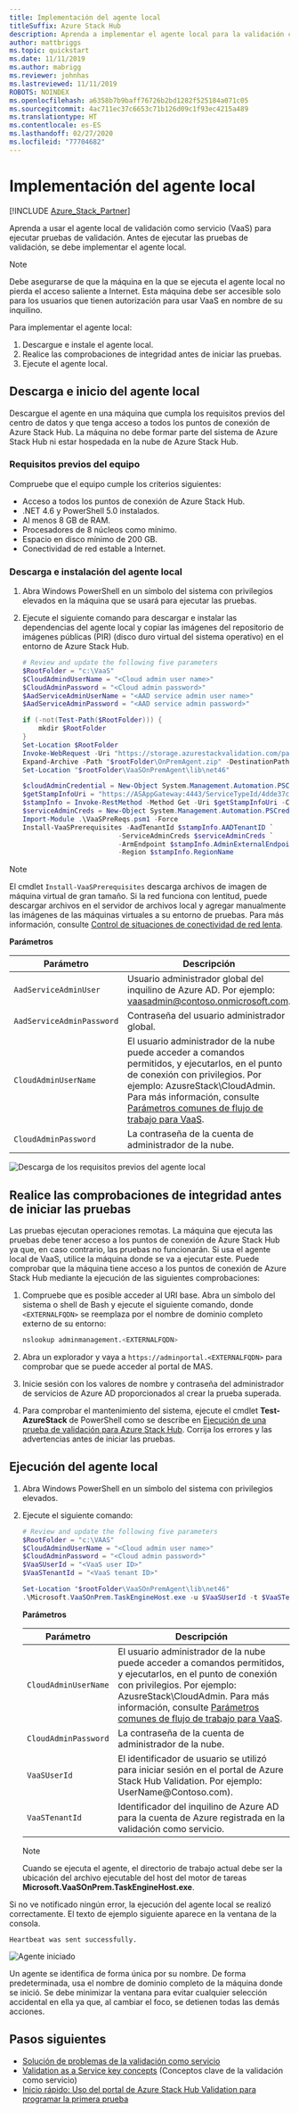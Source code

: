 ```yaml
---
title: Implementación del agente local
titleSuffix: Azure Stack Hub
description: Aprenda a implementar el agente local para la validación como servicio de Azure Stack Hub.
author: mattbriggs
ms.topic: quickstart
ms.date: 11/11/2019
ms.author: mabrigg
ms.reviewer: johnhas
ms.lastreviewed: 11/11/2019
ROBOTS: NOINDEX
ms.openlocfilehash: a6358b7b9baff76726b2bd1282f525184a071c05
ms.sourcegitcommit: 4ac711ec37c6653c71b126d09c1f93ec4215a489
ms.translationtype: HT
ms.contentlocale: es-ES
ms.lasthandoff: 02/27/2020
ms.locfileid: "77704682"
---
```

# <a name="deploy-the-local-agent"></a>Implementación del agente local

[!INCLUDE [Azure_Stack_Partner](./includes/azure-stack-partner-appliesto.md)]

Aprenda a usar el agente local de validación como servicio (VaaS) para ejecutar pruebas de validación. Antes de ejecutar las pruebas de validación, se debe implementar el agente local.

> [!Note]  
> Debe asegurarse de que la máquina en la que se ejecuta el agente local no pierda el acceso saliente a Internet. Esta máquina debe ser accesible solo para los usuarios que tienen autorización para usar VaaS en nombre de su inquilino.

Para implementar el agente local:

1. Descargue e instale el agente local.
2. Realice las comprobaciones de integridad antes de iniciar las pruebas.
3. Ejecute el agente local.

## <a name="download-and-start-the-local-agent"></a>Descarga e inicio del agente local

Descargue el agente en una máquina que cumpla los requisitos previos del centro de datos y que tenga acceso a todos los puntos de conexión de Azure Stack Hub. La máquina no debe formar parte del sistema de Azure Stack Hub ni estar hospedada en la nube de Azure Stack Hub.

### <a name="machine-prerequisites"></a>Requisitos previos del equipo

Compruebe que el equipo cumple los criterios siguientes:

- Acceso a todos los puntos de conexión de Azure Stack Hub.
- .NET 4.6 y PowerShell 5.0 instalados.
- Al menos 8 GB de RAM.
- Procesadores de 8 núcleos como mínimo.
- Espacio en disco mínimo de 200 GB.
- Conectividad de red estable a Internet.

### <a name="download-and-install-the-local-agent"></a>Descarga e instalación del agente local

1. Abra Windows PowerShell en un símbolo del sistema con privilegios elevados en la máquina que se usará para ejecutar las pruebas.
2. Ejecute el siguiente comando para descargar e instalar las dependencias del agente local y copiar las imágenes del repositorio de imágenes públicas (PIR) (disco duro virtual del sistema operativo) en el entorno de Azure Stack Hub.

    ```powershell
    # Review and update the following five parameters
    $RootFolder = "c:\VaaS"
    $CloudAdmindUserName = "<Cloud admin user name>"
    $CloudAdminPassword = "<Cloud admin password>"
    $AadServiceAdminUserName = "<AAD service admin user name>"
    $AadServiceAdminPassword = "<AAD service admin password>"

    if (-not(Test-Path($RootFolder))) {
        mkdir $RootFolder
    }
    Set-Location $RootFolder
    Invoke-WebRequest -Uri "https://storage.azurestackvalidation.com/packages/Microsoft.VaaSOnPrem.TaskEngineHost.latest.nupkg" -outfile "$rootFolder\OnPremAgent.zip"
    Expand-Archive -Path "$rootFolder\OnPremAgent.zip" -DestinationPath "$rootFolder\VaaSOnPremAgent" -Force
    Set-Location "$rootFolder\VaaSOnPremAgent\lib\net46"

    $cloudAdminCredential = New-Object System.Management.Automation.PSCredential($cloudAdmindUserName, (ConvertTo-SecureString $cloudAdminPassword -AsPlainText -Force))
    $getStampInfoUri = "https://ASAppGateway:4443/ServiceTypeId/4dde37cc-6ee0-4d75-9444-7061e156507f/CloudDefinition/GetStampInformation" 
    $stampInfo = Invoke-RestMethod -Method Get -Uri $getStampInfoUri -Credential $cloudAdminCredential -ErrorAction Stop
    $serviceAdminCreds = New-Object System.Management.Automation.PSCredential $aadServiceAdminUserName, (ConvertTo-SecureString $aadServiceAdminPassword -AsPlainText -Force)
    Import-Module .\VaaSPreReqs.psm1 -Force
    Install-VaaSPrerequisites -AadTenantId $stampInfo.AADTenantID `
                            -ServiceAdminCreds $serviceAdminCreds `
                            -ArmEndpoint $stampInfo.AdminExternalEndpoints.AdminResourceManager `
                            -Region $stampInfo.RegionName
    ```

> [!Note]  
> El cmdlet `Install-VaaSPrerequisites` descarga archivos de imagen de máquina virtual de gran tamaño. Si la red funciona con lentitud, puede descargar archivos en el servidor de archivos local y agregar manualmente las imágenes de las máquinas virtuales a su entorno de pruebas. Para más información, consulte [Control de situaciones de conectividad de red lenta](azure-stack-vaas-troubleshoot.md#handle-slow-network-connectivity).

**Parámetros**

| Parámetro | Descripción |
| --- | --- |
| `AadServiceAdminUser` | Usuario administrador global del inquilino de Azure AD. Por ejemplo: vaasadmin@contoso.onmicrosoft.com. |
| `AadServiceAdminPassword` | Contraseña del usuario administrador global. |
| `CloudAdminUserName` | El usuario administrador de la nube puede acceder a comandos permitidos, y ejecutarlos, en el punto de conexión con privilegios. Por ejemplo: AzusreStack\CloudAdmin. Para más información, consulte [Parámetros comunes de flujo de trabajo para VaaS](azure-stack-vaas-parameters.md). |
| `CloudAdminPassword` | La contraseña de la cuenta de administrador de la nube.|

![Descarga de los requisitos previos del agente local](media/installing-prereqs.png)

## <a name="perform-sanity-checks-before-starting-the-tests"></a>Realice las comprobaciones de integridad antes de iniciar las pruebas

Las pruebas ejecutan operaciones remotas. La máquina que ejecuta las pruebas debe tener acceso a los puntos de conexión de Azure Stack Hub ya que, en caso contrario, las pruebas no funcionarán. Si usa el agente local de VaaS, utilice la máquina donde se va a ejecutar este. Puede comprobar que la máquina tiene acceso a los puntos de conexión de Azure Stack Hub mediante la ejecución de las siguientes comprobaciones:

1. Compruebe que es posible acceder al URI base. Abra un símbolo del sistema o shell de Bash y ejecute el siguiente comando, donde `<EXTERNALFQDN>` se reemplaza por el nombre de dominio completo externo de su entorno:

    ```bash
    nslookup adminmanagement.<EXTERNALFQDN>
    ```

2. Abra un explorador y vaya a `https://adminportal.<EXTERNALFQDN>` para comprobar que se puede acceder al portal de MAS.

3. Inicie sesión con los valores de nombre y contraseña del administrador de servicios de Azure AD proporcionados al crear la prueba superada.

4. Para comprobar el mantenimiento del sistema, ejecute el cmdlet **Test-AzureStack** de PowerShell como se describe en [Ejecución de una prueba de validación para Azure Stack Hub](../operator/azure-stack-diagnostic-test.md). Corrija los errores y las advertencias antes de iniciar las pruebas.

## <a name="run-the-local-agent"></a>Ejecución del agente local

1. Abra Windows PowerShell en un símbolo del sistema con privilegios elevados.

2. Ejecute el siguiente comando:

    ```powershell
   # Review and update the following five parameters
    $RootFolder = "c:\VAAS"
    $CloudAdmindUserName = "<Cloud admin user name>"
    $CloudAdminPassword = "<Cloud admin password>"
    $VaaSUserId = "<VaaS user ID>"
    $VaaSTenantId = "<VaaS tenant ID>"

    Set-Location "$rootFolder\VaaSOnPremAgent\lib\net46"
    .\Microsoft.VaaSOnPrem.TaskEngineHost.exe -u $VaaSUserId -t $VaaSTenantId -x $CloudAdmindUserName -y $CloudAdminPassword
    ```

      **Parámetros**  

    | Parámetro | Descripción |
    | --- | --- |
    | `CloudAdminUserName` | El usuario administrador de la nube puede acceder a comandos permitidos, y ejecutarlos, en el punto de conexión con privilegios. Por ejemplo: AzusreStack\CloudAdmin. Para más información, consulte [Parámetros comunes de flujo de trabajo para VaaS](azure-stack-vaas-parameters.md). |
    | `CloudAdminPassword` | La contraseña de la cuenta de administrador de la nube.|
    | `VaaSUserId` | El identificador de usuario se utilizó para iniciar sesión en el portal de Azure Stack Hub Validation. Por ejemplo: UserName\@Contoso.com). |
    | `VaaSTenantId` | Identificador del inquilino de Azure AD para la cuenta de Azure registrada en la validación como servicio. |

    > [!Note]  
    > Cuando se ejecuta el agente, el directorio de trabajo actual debe ser la ubicación del archivo ejecutable del host del motor de tareas **Microsoft.VaaSOnPrem.TaskEngineHost.exe**.

Si no ve notificado ningún error, la ejecución del agente local se realizó correctamente. El texto de ejemplo siguiente aparece en la ventana de la consola.

`Heartbeat was sent successfully.`

![Agente iniciado](media/started-agent.png)

Un agente se identifica de forma única por su nombre. De forma predeterminada, usa el nombre de dominio completo de la máquina donde se inició. Se debe minimizar la ventana para evitar cualquier selección accidental en ella ya que, al cambiar el foco, se detienen todas las demás acciones.

## <a name="next-steps"></a>Pasos siguientes

- [Solución de problemas de la validación como servicio](azure-stack-vaas-troubleshoot.md)
- [Validation as a Service key concepts](azure-stack-vaas-key-concepts.md) (Conceptos clave de la validación como servicio)
- [Inicio rápido: Uso del portal de Azure Stack Hub Validation para programar la primera prueba](azure-stack-vaas-schedule-test-pass.md)